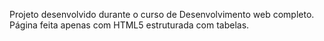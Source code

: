 Projeto desenvolvido durante o curso de Desenvolvimento web completo. Página feita apenas com HTML5 estruturada com tabelas.
